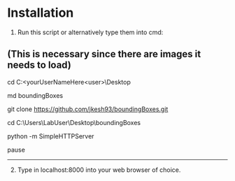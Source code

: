# Installation
1. Run this script or alternatively type them into cmd:


(This is necessary since there are images it needs to load)
---
cd C:\<yourUserNameHere\<user>\Desktop


md boundingBoxes


git clone https://github.com/jkesh93/boundingBoxes.git 


cd C:\Users\LabUser\Desktop\boundingBoxes


python -m SimpleHTTPServer


pause


---

2. Type in localhost:8000 into your web browser of choice.